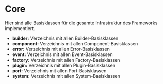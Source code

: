 # Core

Hier sind alle Basisklassen für die gesamte Infrastruktur des Frameworks implementiert.

* **builder:** Verzeichnis mit allen Builder-Basisklassen
* **component:** Verzeichnis mit allen Component-Basisklassen
* **error:** Verzeichnis mit allen Error-Basisklassen
* **event:** Verzeichnis mit allen Event-Basisklassen
* **factory:** Verzeichnis mit allen Factory-Basisklassen
* **plugin:** Verzeichnis mit allen Plugin-Basisklassen
* **port:** Verzeichnis mit allen Port-Basisklassen
* **system:** Verzeichnis mit allen System-Basisklassen
